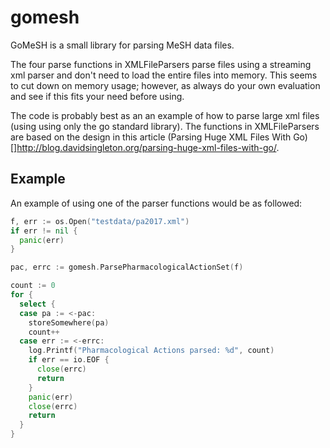 # gomesh

GoMeSH is a small library for parsing MeSH data files.

The four parse functions in XMLFileParsers parse files using a streaming xml
parser and don't need to load the entire files into memory. This seems to cut
down on memory usage; however, as always do your own evaluation and see if this
fits your need before using.

The code is probably best as an an example of how to parse large xml files (using
using only the go standard library). The functions in XMLFileParsers are based on
the design in this article (Parsing Huge XML Files With Go)[]http://blog.davidsingleton.org/parsing-huge-xml-files-with-go/.

## Example
An example of using one of the parser functions would be as followed:
```go
f, err := os.Open("testdata/pa2017.xml")
if err != nil {
  panic(err)
}

pac, errc := gomesh.ParsePharmacologicalActionSet(f)

count := 0
for {
  select {
  case pa := <-pac:
    storeSomewhere(pa)
    count++
  case err := <-errc:
    log.Printf("Pharmacological Actions parsed: %d", count)
    if err == io.EOF {
      close(errc)
      return
    }
    panic(err)
    close(errc)
    return
  }
}
```
